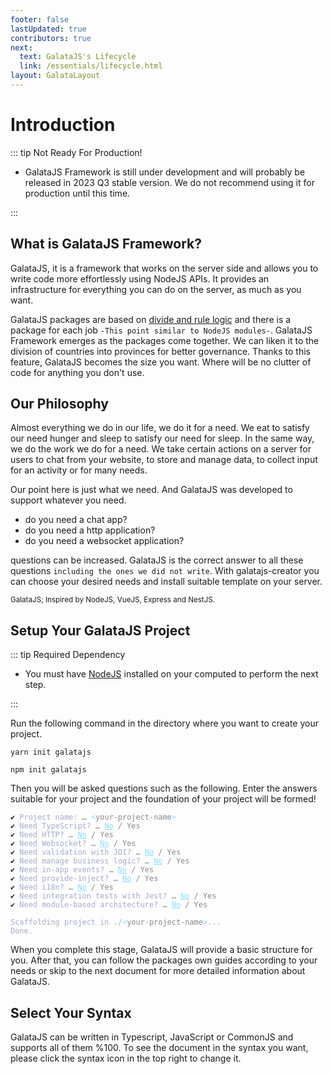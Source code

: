 ```yaml
---
footer: false
lastUpdated: true
contributors: true
next:
  text: GalataJS's Lifecycle
  link: /essentials/lifecycle.html
layout: GalataLayout
---
```


# Introduction

::: tip Not Ready For Production!

- <span class="text-primary">GalataJS Framework</span> is still under development and will probably be released in <span class="text-primary">2023 Q3</span> stable version. We do not recommend using it for production until this time.

:::

## What is GalataJS Framework?

GalataJS, it is a framework that works on the server side and allows you to write code more effortlessly using NodeJS APIs. It provides an infrastructure for everything you can do on the server, as much as you want.

GalataJS packages are based on <a href="https://en.wikipedia.org/wiki/Divide_and_rule" target="_blank">divide and rule logic</a> and there is a package for each job `-This point similar to NodeJS modules-`. GalataJS Framework emerges as the packages come together. We can liken it to the division of countries into provinces for better governance. Thanks to this feature, GalataJS becomes the size you want. Where will be no clutter of code for anything you don't use.

## Our Philosophy

Almost everything we do in our life, we do it for a need. We eat to satisfy our need hunger and sleep to satisfy our need for sleep. In the same way, we do the work we do for a need. We take certain actions on a server for users to chat from your website, to store and manage data, to collect input for an activity or for many needs.

Our point here is just what we need. And GalataJS was developed to support whatever you need.

- do you need a chat app?
- do you need a http application?
- do you need a websocket application?

questions can be increased. GalataJS is the correct answer to all these questions `including the ones we did not write`. With <span class="text-primary">galatajs-creator</span> you can choose your desired needs and install suitable template on your server.

<small>GalataJS; Inspired by NodeJS, VueJS, Express and NestJS.</small>

## Setup Your GalataJS Project

::: tip Required Dependency

- You must have <a href="https://nodejs.org/en/" target="_blank">NodeJS</a> installed on your computed to perform the next step.

:::

Run the following command in the directory where you want to create your project.

<CodeGroup>
  <CodeGroupItem title="YARN" active>

```bash:no-line-numbers
yarn init galatajs
```

  </CodeGroupItem>

  <CodeGroupItem title="NPM">
  
```bash:no-line-numbers
npm init galatajs
```

  </CodeGroupItem>
</CodeGroup>

Then you will be asked questions such as the following. Enter the answers suitable for your project and the foundation of your project will be formed!

<div class="language-sh"><pre><code><span style="color:var(--vt-c-green);">✔</span> <span style="color:#A6ACCD;">Project name: <span style="color:#888;">… <span style="color:#89DDFF;">&lt;</span><span style="color:#888;">your-project-name</span><span style="color:#89DDFF;">&gt;</span></span></span>
<span style="color:var(--vt-c-green);">✔</span> <span style="color:#A6ACCD;">Need TypeScript? <span style="color:#888;">… <span style="color:#89DDFF;text-decoration:underline">No</span> / Yes</span></span>
<span style="color:var(--vt-c-green);">✔</span> <span style="color:#A6ACCD;">Need HTTP? <span style="color:#888;">… <span style="color:#89DDFF;text-decoration:underline">No</span> / Yes</span></span>
<span style="color:var(--vt-c-green);">✔</span> <span style="color:#A6ACCD;">Need Websocket? <span style="color:#888;">… <span style="color:#89DDFF;text-decoration:underline">No</span> / Yes</span></span>
<span style="color:var(--vt-c-green);">✔</span> <span style="color:#A6ACCD;">Need validation with JOI? <span style="color:#888;">… <span style="color:#89DDFF;text-decoration:underline">No</span> / Yes</span></span>
<span style="color:var(--vt-c-green);">✔</span> <span style="color:#A6ACCD;">Need manage business logic? <span style="color:#888;">… <span style="color:#89DDFF;text-decoration:underline">No</span> / Yes</span></span>
<span style="color:var(--vt-c-green);">✔</span> <span style="color:#A6ACCD;">Need in-app events? <span style="color:#888;">… <span style="color:#89DDFF;text-decoration:underline">No</span> / Yes</span></span>
<span style="color:var(--vt-c-green);">✔</span> <span style="color:#A6ACCD;">Need provide-inject? <span style="color:#888;">… <span style="color:#89DDFF;text-decoration:underline">No</span> / Yes</span></span>
<span style="color:var(--vt-c-green);">✔</span> <span style="color:#A6ACCD;">Need i18n? <span style="color:#888;">… <span style="color:#89DDFF;text-decoration:underline">No</span> / Yes</span></span>
<span style="color:var(--vt-c-green);">✔</span> <span style="color:#A6ACCD;">Need integration tests with Jest? <span style="color:#888;">… <span style="color:#89DDFF;text-decoration:underline">No</span> / Yes</span></span>
<span style="color:var(--vt-c-green);">✔</span> <span style="color:#A6ACCD;">Need module-based architecture? <span style="color:#888;">… <span style="color:#89DDFF;text-decoration:underline">No</span> / Yes</span></span>
<span></span>
<span style="color:#A6ACCD;">Scaffolding project in ./<span style="color:#89DDFF;">&lt;</span><span style="color:#888;">your-project-name</span><span style="color:#89DDFF;">&gt;</span>...</span>
<span style="color:#A6ACCD;">Done.</span></code></pre></div>

When you complete this stage, <span class="text-primary">GalataJS</span> will provide a basic structure for you. After that, you can follow the packages own guides according to your needs or skip to the next document for more detailed information about <span class="text-primary">GalataJS</span>.

## Select Your Syntax

<span class="text-primary">GalataJS</span> can be written in Typescript, JavaScript or CommonJS and supports all of them %100. To see the document in the syntax you want, please click the syntax icon in the top right to change it.